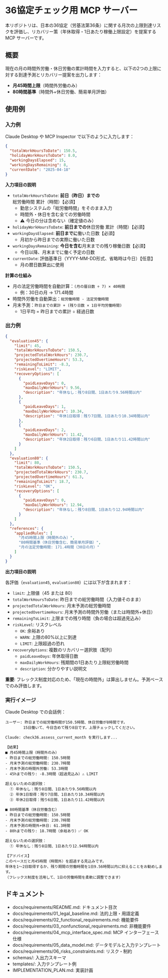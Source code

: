 # 36協定チェック用 MCP サーバー

本リポジトリは、日本の36協定（労基法第36条）に関する月次の上限到達リスクを評価し、リカバリー策（年休取得・1日あたり稼働上限設定）を提案する MCP サーバーです。

## 概要

現在の月の時間外労働・休日労働の累計時間を入力すると、以下の2つの上限に対する到達予測とリカバリー提案を出力します：
- **月45時間上限**（時間外労働のみ）
- **80時間基準**（時間外+休日労働、簡易単月評価）

## 使用例

### 入力例

Claude Desktop や MCP Inspector で以下のように入力します：

```json
{
  "totalWorkHoursToDate": 150.5,
  "holidayWorkHoursToDate": 8.0,
  "workingDaysElapsed": 15,
  "workingDaysRemaining": 8,
  "currentDate": "2025-04-18"
}
```

**入力項目の説明**
- `totalWorkHoursToDate`: **前日（昨日）までの**総労働時間 累計（時間）【必須】
  - 勤怠システムの「総労働時間」をそのまま入力
  - 時間外・休日を含む全ての労働時間
  - ⚠️ 今日の分は含めない（確定値のみ）
- `holidayWorkHoursToDate`: **前日までの**休日労働 累計（時間）【必須】
- `workingDaysElapsed`: **前日までに**働いた日数【必須】
  - 月初から昨日までの実際に働いた日数
- `workingDaysRemaining`: **今日を含む**月末までの残り稼働日数【必須】
  - 今日以降、月末までに働く予定の日数
- `currentDate`: 評価基準日（YYYY-MM-DD形式、省略時は今日）【任意】
  - 月の暦日数算出に使用

**計算の仕組み**
- 月の法定労働時間を自動計算：`(月の暦日数 ÷ 7) × 40時間`
  - 例：30日の月 → 171.4時間
- 時間外労働を自動算出：`総労働時間 - 法定労働時間`
- 月末予測：`昨日までの累計 + (残り日数 × 1日平均労働時間)`
  - 1日平均 = 昨日までの累計 ÷ 経過日数

### 出力例

```json
{
  "evaluation45": {
    "limit": 45,
    "totalWorkHoursToDate": 150.5,
    "projectedTotalWorkHours": 230.7,
    "projectedOvertimeHours": 53.3,
    "remainingToLimit": -8.3,
    "riskLevel": "LIMIT",
    "recoveryOptions": [
      {
        "paidLeaveDays": 0,
        "maxDailyWorkHours": 9.56,
        "description": "年休なし：残り8日間、1日あたり9.56時間以内"
      },
      {
        "paidLeaveDays": 1,
        "maxDailyWorkHours": 10.34,
        "description": "年休1日取得：残り7日間、1日あたり10.34時間以内"
      },
      {
        "paidLeaveDays": 2,
        "maxDailyWorkHours": 11.42,
        "description": "年休2日取得：残り6日間、1日あたり11.42時間以内"
      }
    ]
  },
  "evaluation80": {
    "limit": 80,
    "totalWorkHoursToDate": 150.5,
    "projectedTotalWorkHours": 230.7,
    "projectedOvertimeHours": 61.3,
    "remainingToLimit": 18.7,
    "riskLevel": "OK",
    "recoveryOptions": [
      {
        "paidLeaveDays": 0,
        "maxDailyWorkHours": 12.94,
        "description": "年休なし：残り8日間、1日あたり12.94時間以内"
      }
    ]
  },
  "references": {
    "appliedRules": [
      "月45時間上限（時間外のみ）",
      "80時間基準（休日労働含む、簡易単月評価）",
      "月の法定労働時間: 171.4時間（30日の月）"
    ]
  }
}
```

**出力項目の説明**

各評価（`evaluation45`, `evaluation80`）には以下が含まれます：
- `limit`: 上限値（45 または 80）
- `totalWorkHoursToDate`: 昨日までの総労働時間（入力値そのまま）
- `projectedTotalWorkHours`: 月末予測の総労働時間
- `projectedOvertimeHours`: 月末予測の時間外労働（または時間外+休日）
- `remainingToLimit`: 上限までの残り時間（負の場合は超過見込み）
- `riskLevel`: リスクレベル
  - `OK`: 余裕あり
  - `WARN`: 上限の80%以上に到達
  - `LIMIT`: 上限超過の恐れ
- `recoveryOptions`: 複数のリカバリー選択肢（配列）
  - `paidLeaveDays`: 年休取得日数
  - `maxDailyWorkHours`: 残期間の1日あたり上限総労働時間
  - `description`: 分かりやすい説明文

**重要**: フレックス制度対応のため、「現在の時間外」は算出しません。予測ベースでのみ評価します。

### 実行イメージ

Claude Desktop での会話例：

```
ユーザー: 昨日までの総労働時間が150.5時間、休日労働が8時間です。
        15日働いて、今日含めて残り8日です。上限チェックしてください。

Claude: check36.assess_current_month を実行します...

【結果】
■ 月45時間上限（時間外のみ）
- 昨日までの総労働時間: 150.5時間
- 月末予測の総労働時間: 230.7時間
- 月末予測の時間外労働: 53.3時間
- 45hまでの残り: -8.3時間（超過見込み）⚠️ LIMIT

超えないための選択肢：
  ① 年休なし：残り8日間、1日あたり9.56時間以内
  ② 年休1日取得：残り7日間、1日あたり10.34時間以内
  ③ 年休2日取得：残り6日間、1日あたり11.42時間以内

■ 80時間基準（休日労働含む）
- 昨日までの総労働時間: 150.5時間
- 月末予測の総労働時間: 230.7時間
- 月末予測の時間外+休日: 61.3時間
- 80hまでの残り: 18.7時間（余裕あり）✅ OK

超えないための選択肢：
  ① 年休なし：残り8日間、1日あたり12.94時間以内

【アドバイス】
このペースだと月45時間（時間外）を超過する見込みです。
年休を1〜2日取得するか、残り期間の労働時間を1日9.56時間以内に抑えることをお勧めします。
（フレックス制度を活用して、1日の労働時間を柔軟に調整できます）
```

## ドキュメント

- docs/requirements/README.md: ドキュメント目次
- docs/requirements/01_legal_baseline.md: 法的上限・用語定義
- docs/requirements/02_functional_requirements.md: 機能要件
- docs/requirements/03_nonfunctional_requirements.md: 非機能要件
- docs/requirements/04_mcp_interface_spec.md: MCP インターフェース仕様
- docs/requirements/05_data_model.md: データモデルと入力テンプレート
- docs/requirements/06_risks_constraints.md: リスク・制約
- schemas/: 入出力スキーマ
- templates/: 入力テンプレート例
- IMPLEMENTATION_PLAN.md: 実装計画
